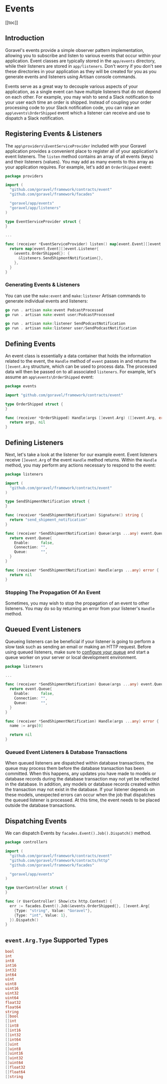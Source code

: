# Events

[[toc]]

## Introduction

Goravel's events provide a simple observer pattern implementation, allowing you to subscribe and listen to various events that occur within your application. Event classes are typically stored in the `app/events` directory, while their listeners are stored in `app/listeners`. Don't worry if you don't see these directories in your application as they will be created for you as you generate events and listeners using Artisan console commands.

Events serve as a great way to decouple various aspects of your application, as a single event can have multiple listeners that do not depend on each other. For example, you may wish to send a Slack notification to your user each time an order is shipped. Instead of coupling your order processing code to your Slack notification code, you can raise an `app\events\OrderShipped` event which a listener can receive and use to dispatch a Slack notification.

## Registering Events & Listeners

The `app\providers\EventServiceProvider` included with your Goravel application provides a convenient place to register all of your application's event listeners. The `listen` method contains an array of all events (keys) and their listeners (values). You may add as many events to this array as your application requires. For example, let's add an `OrderShipped` event:

```go
package providers

import (
  "github.com/goravel/framework/contracts/event"
  "github.com/goravel/framework/facades"

  "goravel/app/events"
  "goravel/app/listeners"
)

type EventServiceProvider struct {
}

...

func (receiver *EventServiceProvider) listen() map[event.Event][]event.Listener {
  return map[event.Event][]event.Listener{
    &events.OrderShipped{}: {
      &listeners.SendShipmentNotification{},
    },
  }
}
```

### Generating Events & Listeners

You can use the `make:event` and `make:listener` Artisan commands to generate individual events and listeners:

```go
go run . artisan make:event PodcastProcessed
go run . artisan make:event user/PodcastProcessed

go run . artisan make:listener SendPodcastNotification
go run . artisan make:listener user/SendPodcastNotification
```

## Defining Events

An event class is essentially a data container that holds the information related to the event, the `Handle` method of `event` passes in and returns the `[]event.Arg` structure, which can be used to process data. The processed data will then be passed on to all associated `listeners`. For example, let's assume an `app\events\OrderShipped` event:

```go
package events

import "github.com/goravel/framework/contracts/event"

type OrderShipped struct {
}

func (receiver *OrderShipped) Handle(args []event.Arg) ([]event.Arg, error) {
  return args, nil
}
```

## Defining Listeners

Next, let's take a look at the listener for our example event. Event listeners receive `[]event.Arg` of the event `Handle` method returns. Within the `Handle` method, you may perform any actions necessary to respond to the event:

```go
package listeners

import (
  "github.com/goravel/framework/contracts/event"
)

type SendShipmentNotification struct {
}

func (receiver *SendShipmentNotification) Signature() string {
  return "send_shipment_notification"
}

func (receiver *SendShipmentNotification) Queue(args ...any) event.Queue {
  return event.Queue{
    Enable:     false,
    Connection: "",
    Queue:      "",
  }
}

func (receiver *SendShipmentNotification) Handle(args ...any) error {
  return nil
}
```

### Stopping The Propagation Of An Event

Sometimes, you may wish to stop the propagation of an event to other listeners. You may do so by returning an error from your listener's `Handle` method.

## Queued Event Listeners

Queueing listeners can be beneficial if your listener is going to perform a slow task such as sending an email or making an HTTP request. Before using queued listeners, make sure to [configure your queue](queues.md) and start a queue worker on your server or local development environment.

```go
package listeners

...

func (receiver *SendShipmentNotification) Queue(args ...any) event.Queue {
  return event.Queue{
    Enable:     false,
    Connection: "",
    Queue:      "",
  }
}

func (receiver *SendShipmentNotification) Handle(args ...any) error {
  name := args[0]

  return nil
}
```

### Queued Event Listeners & Database Transactions

When queued listeners are dispatched within database transactions, the queue may process them before the database transaction has been committed. When this happens, any updates you have made to models or database records during the database transaction may not yet be reflected in the database. In addition, any models or database records created within the transaction may not exist in the database. If your listener depends on these models, unexpected errors can occur when the job that dispatches the queued listener is processed. At this time, the event needs to be placed outside the database transactions.

## Dispatching Events

We can dispatch Events by `facades.Event().Job().Dispatch()` method.

```go
package controllers

import (
  "github.com/goravel/framework/contracts/event"
  "github.com/goravel/framework/contracts/http"
  "github.com/goravel/framework/facades"

  "goravel/app/events"
)

type UserController struct {
}

func (r UserController) Show(ctx http.Context) {
  err := facades.Event().Job(&events.OrderShipped{}, []event.Arg{
    {Type: "string", Value: "Goravel"},
    {Type: "int", Value: 1},
  }).Dispatch()
}
```

## `event.Arg.Type` Supported Types

```go
bool
int
int8
int16
int32
int64
uint
uint8
uint16
uint32
uint64
float32
float64
string
[]bool
[]int
[]int8
[]int16
[]int32
[]int64
[]uint
[]uint8
[]uint16
[]uint32
[]uint64
[]float32
[]float64
[]string
```

<CommentService/>